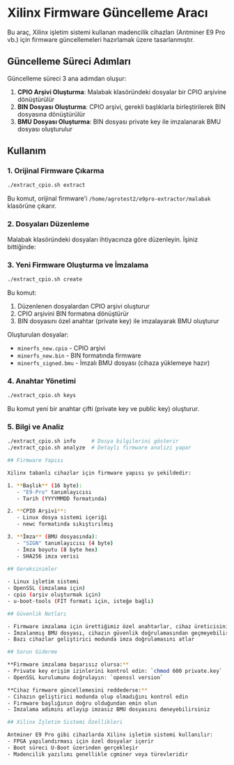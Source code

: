 # Xilinx Firmware Güncelleme Aracı

Bu araç, Xilinx işletim sistemi kullanan madencilik cihazları (Antminer E9 Pro vb.) için firmware güncellemeleri hazırlamak üzere tasarlanmıştır.

## Güncelleme Süreci Adımları

Güncelleme süreci 3 ana adımdan oluşur:

1. **CPIO Arşivi Oluşturma**: Malabak klasöründeki dosyalar bir CPIO arşivine dönüştürülür
2. **BIN Dosyası Oluşturma**: CPIO arşivi, gerekli başlıklarla birleştirilerek BIN dosyasına dönüştürülür
3. **BMU Dosyası Oluşturma**: BIN dosyası private key ile imzalanarak BMU dosyası oluşturulur

## Kullanım

### 1. Orijinal Firmware Çıkarma
```bash
./extract_cpio.sh extract
```
Bu komut, orijinal firmware'i `/home/agrotest2/e9pro-extractor/malabak` klasörüne çıkarır.

### 2. Dosyaları Düzenleme
Malabak klasöründeki dosyaları ihtiyacınıza göre düzenleyin. İşiniz bittiğinde:

### 3. Yeni Firmware Oluşturma ve İmzalama
```bash
./extract_cpio.sh create
```
Bu komut:
1. Düzenlenen dosyalardan CPIO arşivi oluşturur
2. CPIO arşivini BIN formatına dönüştürür 
3. BIN dosyasını özel anahtar (private key) ile imzalayarak BMU oluşturur

Oluşturulan dosyalar:
- `minerfs_new.cpio` - CPIO arşivi
- `minerfs_new.bin` - BIN formatında firmware
- `minerfs_signed.bmu` - İmzalı BMU dosyası (cihaza yüklemeye hazır)

### 4. Anahtar Yönetimi
```bash
./extract_cpio.sh keys
```
Bu komut yeni bir anahtar çifti (private key ve public key) oluşturur.

### 5. Bilgi ve Analiz
```bash
./extract_cpio.sh info     # Dosya bilgilerini gösterir
./extract_cpio.sh analyze  # Detaylı firmware analizi yapar

## Firmware Yapısı

Xilinx tabanlı cihazlar için firmware yapısı şu şekildedir:

1. **Başlık** (16 byte): 
   - "E9-Pro" tanımlayıcısı
   - Tarih (YYYYMMDD formatında)

2. **CPIO Arşivi**:
   - Linux dosya sistemi içeriği
   - newc formatında sıkıştırılmış

3. **İmza** (BMU dosyasında):
   - "SIGN" tanımlayıcısı (4 byte)
   - İmza boyutu (8 byte hex)
   - SHA256 imza verisi
   
## Gereksinimler

- Linux işletim sistemi
- OpenSSL (imzalama için)
- cpio (arşiv oluşturmak için)
- u-boot-tools (FIT formatı için, isteğe bağlı)

## Güvenlik Notları

- Firmware imzalama için ürettiğimiz özel anahtarlar, cihaz üreticisinin anahtarlarından farklıdır
- İmzalanmış BMU dosyası, cihazın güvenlik doğrulamasından geçmeyebilir
- Bazı cihazlar geliştirici modunda imza doğrulamasını atlar

## Sorun Giderme

**Firmware imzalama başarısız olursa:**
- Private key erişim izinlerini kontrol edin: `chmod 600 private.key`
- OpenSSL kurulumunu doğrulayın: `openssl version`

**Cihaz firmware güncellemesini reddederse:**
- Cihazın geliştirici modunda olup olmadığını kontrol edin
- Firmware başlığının doğru olduğundan emin olun
- İmzalama adımını atlayıp imzasız BMU dosyasını deneyebilirsiniz

## Xilinx İşletim Sistemi Özellikleri

Antminer E9 Pro gibi cihazlarda Xilinx işletim sistemi kullanılır:
- FPGA yapılandırması için özel dosyalar içerir
- Boot süreci U-Boot üzerinden gerçekleşir
- Madencilik yazılımı genellikle cgminer veya türevleridir
